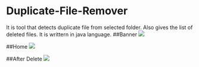 # Duplicate-File-Remover
It is tool that detects duplicate file from selected folder. Also gives the list of deleted files. It is writtern in java language.
##Banner
![](images/banner.JPG)

##Home
![](images/Main.JPG)

##After Delete
![](images/After%20deleted.JPG)
